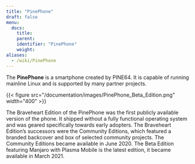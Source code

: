 ```yaml
---
title: "PinePhone"
draft: false
menu:
  docs:
    title:
    parent:
    identifier: "PinePhone"
    weight:
aliases:
  - /wiki/PinePhone
---
```


The **PinePhone** is a smartphone created by PINE64. It is capable of running mainline Linux and is supported by many partner projects.

{{< figure src="/documentation/images/PinePhone_Beta_Edition.png" width="400" >}}

The Braveheart Edition of the PinePhone was the first publicly available version of the phone. It shipped without a fully functional operating system and was geared specifically towards early adopters. The Braveheart Edition’s successors were the Community Editions, which featured a branded backcover and box of selected community projects. The Community Editions became available in June 2020. The Beta Edition featuring Manjaro with Plasma Mobile is the latest edition, it became available in March 2021.

